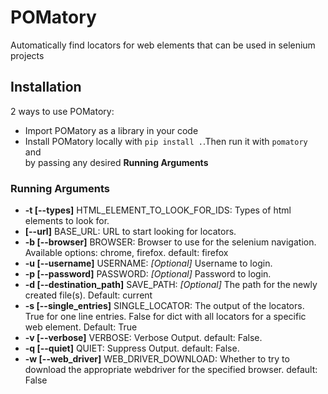 # POMatory
Automatically find locators for web elements that can be used in selenium projects

## Installation
2 ways to use POMatory: 
 - Import POMatory as a library in your code
 - Install POMatory locally with `pip install .`.Then run it with `pomatory` and  
by passing any desired __Running Arguments__

### Running Arguments

  - __-t [--types]__ HTML_ELEMENT_TO_LOOK_FOR_IDS: Types of html elements to look for.
  - __[--url]__ BASE_URL: URL to start looking for locators.
  - __-b [--browser]__ BROWSER: Browser to use for the selenium navigation. Available options: chrome, firefox. default: firefox
  - __-u [--username]__ USERNAME: *[Optional]* Username to login.
  - __-p [--password]__ PASSWORD: *[Optional]* Password to login.
  - __-d [--destination_path]__ SAVE_PATH: *[Optional]* The path for the newly created file(s). Default: current
  - __-s [--single_entries]__ SINGLE_LOCATOR: The output of the locators. True for one line entries. False for dict with all locators for a specific web element. Default: True
  - __-v [--verbose]__ VERBOSE: Verbose Output. default: False.
  - __-q [--quiet]__ QUIET: Suppress Output. default: False.
  - __-w [--web_driver]__ WEB_DRIVER_DOWNLOAD: Whether to try to download the appropriate webdriver for the specified browser. default: False

